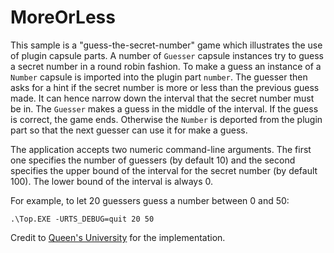 # MoreOrLess
This sample is a "guess-the-secret-number" game which illustrates the use of plugin capsule parts. A number of `Guesser` capsule instances try to guess a secret number in a round robin fashion. To make a guess an instance of a `Number` capsule is imported into the plugin part `number`. The guesser then asks for a hint if the secret number is more or less than the previous guess made. It can hence narrow down the interval that the secret number must be in. The `Guesser` makes a guess in the middle of the interval. If the guess is correct, the game ends. Otherwise the `Number` is deported from the plugin part so that the next guesser can use it for make a guess.

The application accepts two numeric command-line arguments. The first one specifies the number of guessers (by default 10) and the second specifies the upper bound of the interval for the secret number (by default 100). The lower bound of the interval is always 0.

For example, to let 20 guessers guess a number between 0 and 50:

```
.\Top.EXE -URTS_DEBUG=quit 20 50
```

Credit to [Queen's University](https://research.cs.queensu.ca/home/dingel/cisc844_F23/sampleModels/sampleModels.html) for the implementation.
